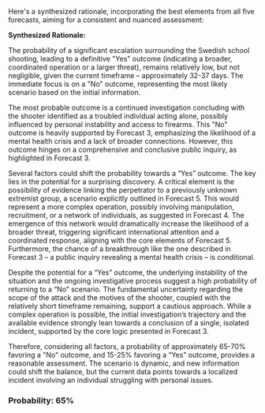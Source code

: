 Here's a synthesized rationale, incorporating the best elements from all five forecasts, aiming for a consistent and nuanced assessment:

**Synthesized Rationale:**

The probability of a significant escalation surrounding the Swedish school shooting, leading to a definitive "Yes" outcome (indicating a broader, coordinated operation or a larger threat), remains relatively low, but not negligible, given the current timeframe – approximately 32-37 days. The immediate focus is on a "No" outcome, representing the most likely scenario based on the initial information.

The most probable outcome is a continued investigation concluding with the shooter identified as a troubled individual acting alone, possibly influenced by personal instability and access to firearms. This "No" outcome is heavily supported by Forecast 3, emphasizing the likelihood of a mental health crisis and a lack of broader connections. However, this outcome hinges on a comprehensive and conclusive public inquiry, as highlighted in Forecast 3.

Several factors could shift the probability towards a “Yes” outcome. The key lies in the potential for a surprising discovery.  A critical element is the possibility of evidence linking the perpetrator to a previously unknown extremist group, a scenario explicitly outlined in Forecast 5. This would represent a more complex operation, possibly involving manipulation, recruitment, or a network of individuals, as suggested in Forecast 4. The emergence of this network would dramatically increase the likelihood of a broader threat, triggering significant international attention and a coordinated response, aligning with the core elements of Forecast 5.  Furthermore, the chance of a breakthrough like the one described in Forecast 3 – a public inquiry revealing a mental health crisis – is conditional.

Despite the potential for a “Yes” outcome, the underlying instability of the situation and the ongoing investigative process suggest a high probability of returning to a “No” scenario. The fundamental uncertainty regarding the scope of the attack and the motives of the shooter, coupled with the relatively short timeframe remaining, support a cautious approach.  While a complex operation is possible, the initial investigation’s trajectory and the available evidence strongly lean towards a conclusion of a single, isolated incident, supported by the core logic presented in Forecast 3.

Therefore, considering all factors, a probability of approximately 65-70% favoring a "No" outcome, and 15-25% favoring a “Yes” outcome, provides a reasonable assessment. The scenario is dynamic, and new information could shift the balance, but the current data points towards a localized incident involving an individual struggling with personal issues.






### Probability: 65%